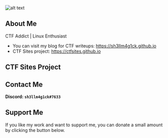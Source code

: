 ![alt text](https://i.imgur.com/Y7VB338.png)

## About Me
CTF Addict | Linux Enthusiast
- You can visit my blog for CTF writeups: https://sh3llm4g1ck.github.io
- CTF Sites project: https://ctfsites.github.io

## CTF Sites Project

## Contact Me
**Discord: `sh3llm4g1ck#7633`**

## Support Me
If you like my work and want to support me, you can donate a small amount by clicking the button below.

<script type="text/javascript" src="https://cdnjs.buymeacoffee.com/1.0.0/button.prod.min.js" data-name="bmc-button" data-slug="sh3llm4g1ck" data-color="#FFDD00" data-emoji="" data-font="Cookie" data-text="Buy me a coffee" data-outline-color="#000000" data-font-color="#000000" data-coffee-color="#ffffff" ></script>
